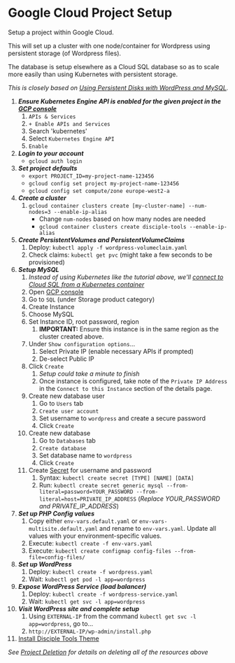 # Google Cloud Project Setup #

Setup a project within Google Cloud.

This will set up a cluster with one node/container for Wordpress using persistent storage (of Wordpress files).

The database is setup elsewhere as a Cloud SQL database so as to scale more easily than using Kubernetes with persistent storage.

*This is closely based on [Using Persistent Disks with WordPress and MySQL](https://cloud.google.com/kubernetes-engine/docs/tutorials/persistent-disk).*

1. ***Ensure Kubernetes Engine API is enabled for the given project in the [GCP console](https://console.cloud.google.com/)***
     1. `APIs & Services`
     1. `+ Enable APIs and Services`
     1. Search 'kubernetes'
     1. Select `Kubernetes Engine API`
     1. `Enable` 
1. ***Login to your account***
   * `gcloud auth login`
1. ***Set project defaults***
   * `export PROJECT_ID=my-project-name-123456`
   * `gcloud config set project my-project-name-123456`
   * `gcloud config set compute/zone europe-west2-a`
1. ***Create a cluster***
   1. `gcloud container clusters create [my-cluster-name] --num-nodes=3 --enable-ip-alias`
      * Change `num-nodes` based on how many nodes are needed
      * `gcloud container clusters create disciple-tools --enable-ip-alias`
1. ***Create PersistentVolumes and PersistentVolumeClaims***
   1. Deploy: `kubectl apply -f wordpress-volumeclaim.yaml`
   1. Check claims: `kubectl get pvc` (might take a few seconds to be provisioned)
1. ***Setup MySQL***
   1. *Instead of using Kubernetes like the tutorial above, we'll [connect to Cloud SQL from a Kubernetes container](https://cloud.google.com/sql/docs/mysql/connect-kubernetes-engine)*
   1. Open [GCP console](https://console.cloud.google.com/)
   1. Go to `SQL` (under Storage product category)
   1. Create Instance
   1. Choose MySQL
   1. Set Instance ID, root password, region
      1. **IMPORTANT:** Ensure this instance is in the same region as the cluster created above.
   1. Under `Show configuration options`...
      1. Select Private IP (enable necessary APIs if prompted)
      1. De-select Public IP
   1. Click `Create`
      1. *Setup could take a minute to finish*
      1. Once instance is configured, take note of the `Private IP Address` in the `Connect to this Instance` section of the details page.
   1. Create new database user
      1. Go to `Users` tab
      1. `Create user account`
      1. Set username to `wordpress` and create a secure password
      1. Click `Create`
   1. Create new database
      1. Go to `Databases` tab
      1. `Create database`
      1. Set database name to `wordpress`
      1. Click `Create`
   1. Create [Secret](https://cloud.google.com/kubernetes-engine/docs/concepts/secret) for username and password
      1. Syntax: `kubectl create secret [TYPE] [NAME] [DATA]`
      1. Run: `kubectl create secret generic mysql --from-literal=password=YOUR_PASSWORD --from-literal=host=PRIVATE_IP_ADDRESS` (*Replace YOUR_PASSWORD and PRIVATE_IP_ADDRESS*)
1. ***Set up PHP Config values***
   1. Copy either `env-vars.default.yaml` or `env-vars-multisite.default.yaml` and rename to `env-vars.yaml`. Update all values with your environment-specific values.
   1. Execute: `kubectl create -f env-vars.yaml`
   1. Execute: `kubectl create configmap config-files --from-file=config-files/`
1. ***Set up WordPress***
   1. Deploy: `kubectl create -f wordpress.yaml`
   1. Wait: `kubectl get pod -l app=wordpress`
1. ***Expose WordPress Service (load balancer)***
   1. Deploy: `kubectl create -f wordpress-service.yaml`
   1. Wait: `kubectl get svc -l app=wordpress`
1. ***Visit WordPress site and complete setup***
   1. Using `EXTERNAL-IP` from the command `kubectl get svc -l app=wordpress`, go to...
   1. `http://EXTERNAL-IP/wp-admin/install.php`
1. [Install Disciple Tools Theme](https://github.com/DiscipleTools/disciple-tools-theme)

*See [Project Deletion](gcloud-project-deletion.md) for details on deleting all of the resources above*